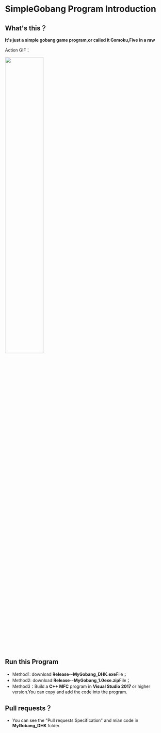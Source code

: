 SimpleGobang Program Introduction
=======
## What's this？
**It's just a simple gobang game program,or called it Gomoku,Five in a raw**

Action GIF：

<img src="https://github.com/Vaczzy/MFC-SimpleGobang/raw/master/GIF/demo5.gif" width=50% height=50%>

## Run this Program
* Method1: download **Release**--**MyGobang_DHK.exe**File；
* Method2: download **Release**--**MyGobang_1.0exe.zip**File；
* Method3：Build a **C++ MFC** program in **Visual Studio 2017** or higher version.You can copy and add the code into the program.
## Pull requests？
* You can see the "Pull requests Specification" and mian code in **MyGobang_DHK** folder.
